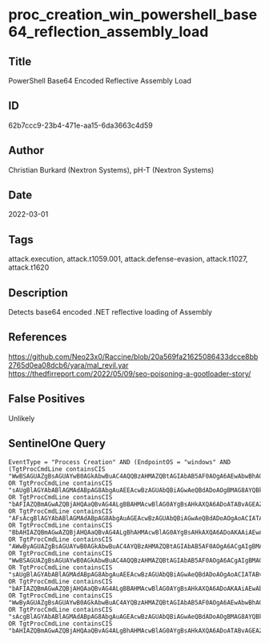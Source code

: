 # proc_creation_win_powershell_base64_reflection_assembly_load

## Title
PowerShell Base64 Encoded Reflective Assembly Load

## ID
62b7ccc9-23b4-471e-aa15-6da3663c4d59

## Author
Christian Burkard (Nextron Systems), pH-T (Nextron Systems)

## Date
2022-03-01

## Tags
attack.execution, attack.t1059.001, attack.defense-evasion, attack.t1027, attack.t1620

## Description
Detects base64 encoded .NET reflective loading of Assembly

## References
https://github.com/Neo23x0/Raccine/blob/20a569fa21625086433dcce8bb2765d0ea08dcb6/yara/mal_revil.yar
https://thedfirreport.com/2022/05/09/seo-poisoning-a-gootloader-story/

## False Positives
Unlikely

## SentinelOne Query
```
EventType = "Process Creation" AND (EndpointOS = "windows" AND (TgtProcCmdLine containsCIS "WwBSAGUAZgBsAGUAYwB0AGkAbwBuAC4AQQBzAHMAZQBtAGIAbAB5AF0AOgA6AEwAbwBhAGQAKA" OR TgtProcCmdLine containsCIS "sAUgBlAGYAbABlAGMAdABpAG8AbgAuAEEAcwBzAGUAbQBiAGwAeQBdADoAOgBMAG8AYQBkACgA" OR TgtProcCmdLine containsCIS "bAFIAZQBmAGwAZQBjAHQAaQBvAG4ALgBBAHMAcwBlAG0AYgBsAHkAXQA6ADoATABvAGEAZAAoA" OR TgtProcCmdLine containsCIS "AFsAcgBlAGYAbABlAGMAdABpAG8AbgAuAGEAcwBzAGUAbQBiAGwAeQBdADoAOgAoACIATABvAGEAZAAiAC" OR TgtProcCmdLine containsCIS "BbAHIAZQBmAGwAZQBjAHQAaQBvAG4ALgBhAHMAcwBlAG0AYgBsAHkAXQA6ADoAKAAiAEwAbwBhAGQAIgAp" OR TgtProcCmdLine containsCIS "AWwByAGUAZgBsAGUAYwB0AGkAbwBuAC4AYQBzAHMAZQBtAGIAbAB5AF0AOgA6ACgAIgBMAG8AYQBkACIAK" OR TgtProcCmdLine containsCIS "WwBSAGUAZgBsAGUAYwB0AGkAbwBuAC4AQQBzAHMAZQBtAGIAbAB5AF0AOgA6ACgAIgBMAG8AYQBkACIAKQ" OR TgtProcCmdLine containsCIS "sAUgBlAGYAbABlAGMAdABpAG8AbgAuAEEAcwBzAGUAbQBiAGwAeQBdADoAOgAoACIATABvAGEAZAAiACkA" OR TgtProcCmdLine containsCIS "bAFIAZQBmAGwAZQBjAHQAaQBvAG4ALgBBAHMAcwBlAG0AYgBsAHkAXQA6ADoAKAAiAEwAbwBhAGQAIgApA" OR TgtProcCmdLine containsCIS "WwByAGUAZgBsAGUAYwB0AGkAbwBuAC4AYQBzAHMAZQBtAGIAbAB5AF0AOgA6AEwAbwBhAGQAKA" OR TgtProcCmdLine containsCIS "sAcgBlAGYAbABlAGMAdABpAG8AbgAuAGEAcwBzAGUAbQBiAGwAeQBdADoAOgBMAG8AYQBkACgA" OR TgtProcCmdLine containsCIS "bAHIAZQBmAGwAZQBjAHQAaQBvAG4ALgBhAHMAcwBlAG0AYgBsAHkAXQA6ADoATABvAGEAZAAoA"))

```